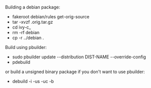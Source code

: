 Building a debian package:

* fakeroot debian/rules get-orig-source
* tar -xvzf <version>.orig.tar.gz
* cd ivy-c_<version>
* rm -rf debian
* cp -r ../debian .

Build using pbuilder:
* sudo pbuilder update --distribution DIST-NAME --override-config
* pdebuild

or build a unsigned binary package if you don't want to use pbuilder:
* debuild -i -us -uc -b
